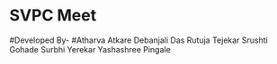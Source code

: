 # SVPC Meet

#Developed By-
#Atharva Atkare
Debanjali Das
Rutuja Tejekar
Srushti Gohade
Surbhi Yerekar
Yashashree Pingale
